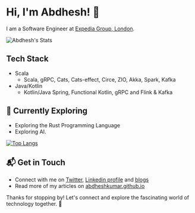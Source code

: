 # Hi, I'm Abdhesh! 👋

I am a Software Engineer at [Expedia Group, London](https://www.expedia.com/). 

![Abdhesh's Stats](https://github-readme-stats.vercel.app/api?username=abdheshkumar&theme=vue-dark&show_icons=true&hide_border=true&count_private=true)

## Tech Stack
- Scala
   - Scala, gRPC, Cats, Cats-effect, Circe, ZIO, Akka, Spark, Kafka
- Java/Kotlin
   - Kotlin/Java Spring, Functional Kotlin, gRPC and Flink & Kafka

## 🌱 Currently Exploring

- Exploring the Rust Programming Language
- Exploring AI.
  
[![Top Langs](https://github-readme-stats.vercel.app/api/top-langs/?username=abdheshkumar&hide=javascript)](https://github.com/abdheshkumar/github-readme-stats)

## 📬 Get in Touch

- Connect with me on [Twitter](https://twitter.com/abdhesh_rkg), [Linkedin profile](https://linkedin.com/in/abdhesh/) and [blogs](https://abdheshkumar.github.io/)
- Read more of my articles on [abdheshkumar.github.io](https://abdheshkumar.github.io/)

Thanks for stopping by! Let's connect and explore the fascinating world of technology together. 🚀

<!--
**abdheshkumar/abdheshkumar** is a ✨ _special_ ✨ repository because its `README.md` (this file) appears on your GitHub profile.

Here are some ideas to get you started:

- 🔭 I’m currently working on ...
- 🌱 I’m currently learning ...
- 👯 I’m looking to collaborate on ...
- 🤔 I’m looking for help with ...
- 💬 Ask me about ...
- 📫 How to reach me: ...
- 😄 Pronouns: ...
- ⚡ Fun fact: ...
-->
